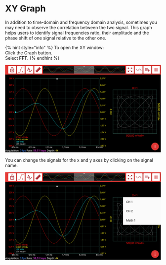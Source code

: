 # XY Graph

In addition to time-domain and frequency domain analysis, sometimes you may need to observe the correlation between the two signal. This graph helps users to identify signal frequencies ratio, their amplitude and the phase shift of one signal relative to the other one.

{% hint style="info" %}
To open the XY window:  
    Click the Graph button.  
    Select **FFT**.
{% endhint %}

![](../../../../.gitbook/assets/image%20%2877%29.png)

You can change the signals for the x and y axes by clicking on the signal name.

![](../../../../.gitbook/assets/image%20%28117%29.png)

